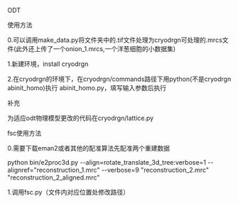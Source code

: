 ODT

使用方法

  0.可以调用make_data.py将文件夹中的.tif文件处理为cryodrgn可处理的.mrcs文件(此外还上传了一个onion_1.mrcs,一个洋葱细胞的小数据集)

  1.新建环境，install cryodrgn

  2.在cryodrgn的环境下，在cryodrgn/commands路径下用python(不是cryodrgn abinit_homo)执行 abinit_homo.py，填写输入参数后执行

补充
  
  为适应odt物理模型更改的代码在cryodrgn/lattice.py

fsc使用方法

  0.需要下载eman2或者其他的配准算法先配准两个重建数据
  
  python bin/e2proc3d.py --align=rotate_translate_3d_tree:verbose=1 --alignref="reconstruction_1.mrc" --verbose=9 "reconstruction_2.mrc" "reconstruction_2_aligned.mrc"

  1.调用fsc.py（文件内对应位置处修改路径）
